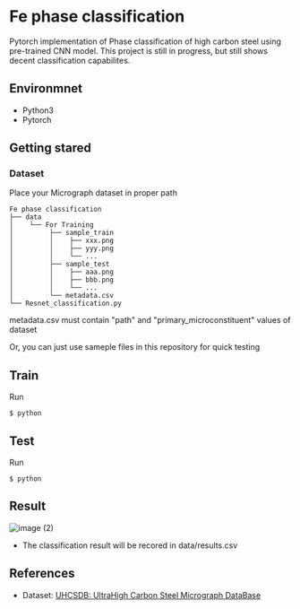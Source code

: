 # Fe phase classification

Pytorch implementation of Phase classification of high carbon steel using pre-trained CNN model.
This project is still in progress, but still shows decent classification capabilites.

## Environmnet
- Python3
- Pytorch

## Getting stared
### Dataset
Place your Micrograph dataset in proper path

    Fe phase classification
    ├── data
    │    └── For Training
    │         ├── sample_train
    │         │    ├── xxx.png
    │         │    ├── yyy.png
    │         │    └── ...
    │         ├── sample_test
    │         │    ├── aaa.png
    │         │    ├── bbb.png
    │         │    └── ...
    │         └── metadata.csv
    └── Resnet_classification.py

metadata.csv must contain "path" and "primary_microconstituent" values of dataset

Or, you can just use sameple files in this repository for quick testing

## Train
Run

    $ python
    
## Test
Run

    $ python

## Result
![image (2)](https://user-images.githubusercontent.com/79451613/219881948-f062f3ab-4b01-42e8-a794-cd4cc251b267.png)

* The classification result will be recored in data/results.csv

## References
- Dataset: [UHCSDB: UltraHigh Carbon Steel Micrograph DataBase](https://www.kaggle.com/datasets/safi842/highcarbon-micrographs)
